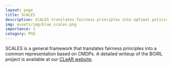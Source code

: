 ```yaml
---
layout: page
title: SCALES
description: SCALES translates fairness principles into optimal policies based on CMDPs.                                                             
img: assets/img/blue_scales.png
importance: 1
category: PhD
---
```

<p> SCALES is a general framework that translates fairness principles into a common representation based on CMDPs. A detailed writeup of the BOIRL project is available at our <a href='https://clear-nus.github.io/blog/scales'>CLeAR website</a>. 